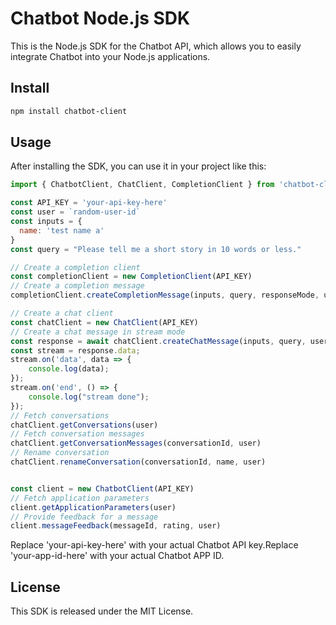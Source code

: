 # Chatbot Node.js SDK
This is the Node.js SDK for the Chatbot API, which allows you to easily integrate Chatbot into your Node.js applications.

## Install
```bash
npm install chatbot-client
```

## Usage
After installing the SDK, you can use it in your project like this:

```js
import { ChatbotClient, ChatClient, CompletionClient } from 'chatbot-client'

const API_KEY = 'your-api-key-here'
const user = `random-user-id`
const inputs = {
  name: 'test name a'
}
const query = "Please tell me a short story in 10 words or less."

// Create a completion client
const completionClient = new CompletionClient(API_KEY)
// Create a completion message
completionClient.createCompletionMessage(inputs, query, responseMode, user)

// Create a chat client
const chatClient = new ChatClient(API_KEY)
// Create a chat message in stream mode
const response = await chatClient.createChatMessage(inputs, query, user, true, null)
const stream = response.data;
stream.on('data', data => {
    console.log(data);
});
stream.on('end', () => {
    console.log("stream done");
});
// Fetch conversations
chatClient.getConversations(user)
// Fetch conversation messages
chatClient.getConversationMessages(conversationId, user)
// Rename conversation
chatClient.renameConversation(conversationId, name, user)


const client = new ChatbotClient(API_KEY)
// Fetch application parameters
client.getApplicationParameters(user)
// Provide feedback for a message
client.messageFeedback(messageId, rating, user)

```

Replace 'your-api-key-here' with your actual Chatbot API key.Replace 'your-app-id-here' with your actual Chatbot APP ID.

## License
This SDK is released under the MIT License.
